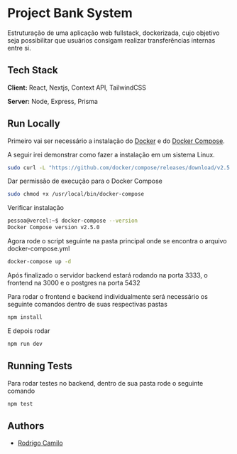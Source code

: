 # Project Bank System

Estruturação de uma aplicação web fullstack, dockerizada, cujo objetivo seja possibilitar que usuários consigam realizar transferências internas entre si.

## Tech Stack

**Client:** React, Nextjs, Context API, TailwindCSS

**Server:** Node, Express, Prisma

## Run Locally

Primeiro vai ser necessário a instalação do [Docker](https://www.docker.com/) e do [Docker Compose](https://docs.docker.com/compose/).

A seguir irei demonstrar como fazer a instalação em um sistema Linux.

```bash
sudo curl -L "https://github.com/docker/compose/releases/download/v2.5.0/docker-compose-$(uname -s)-$(uname -m)" -o /usr/local/bin/docker-compose
```

Dar permissão de execução para o Docker Compose

```bash
sudo chmod +x /usr/local/bin/docker-compose
```

Verificar instalação

```bash
pessoa@vercel:~$ docker-compose --version
Docker Compose version v2.5.0
```

Agora rode o script seguinte na pasta principal onde se encontra o arquivo docker-compose.yml

```bash
docker-compose up -d
```

Após finalizado o servidor backend estará rodando na porta 3333,
o frontend na 3000 e o postgres na porta 5432

Para rodar o frontend e backend individualmente será necessário os seguinte comandos dentro de suas respectivas pastas

```bash
npm install
```

E depois rodar

```bash
npm run dev
```

## Running Tests

Para rodar testes no backend, dentro de sua pasta rode o seguinte comando

```bash
npm test
```

## Authors

- [Rodrigo Camilo](https://www.github.com/ScriptCamilo)
